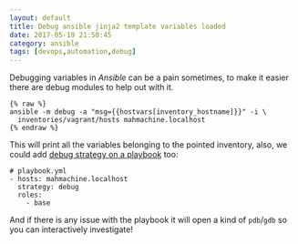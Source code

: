 ```yaml
---
layout: default
title: Debug ansible jinja2 template variables loaded
date: 2017-05-19 21:50:45
category: ansible
tags: [devops,automation,debug]
---
```


Debugging variables in _Ansible_ can be a pain sometimes, to make it easier there are debug modules to help out with it.

```
{% raw %}
ansible -m debug -a "msg={{hostvars[inventory_hostname]}}" -i \
  inventories/vagrant/hosts mahmachine.localhost
{% endraw %}
```

This will print all the variables belonging to the pointed inventory,
also, we could add [debug strategy on a playbook](https://docs.ansible.com/ansible/playbooks_debugger.html) too:

```
# playbook.yml
- hosts: mahmachine.localhost
  strategy: debug
  roles:
    - base
```

And if there is any issue with the playbook it will open a kind of `pdb`/`gdb` so you can interactively investigate!
